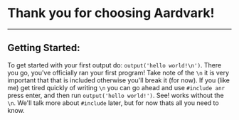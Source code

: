 # Thank you for choosing Aardvark!
---
## Getting Started:
To get started with your first output do: `output('hello world!\n')`. There you go, you've officially ran your first program! Take note of the `\n` it is very important that that is included otherwise you'll break it (for now). If you (like me) get tired quickly of writing `\n` you can go ahead and use `#include anr` press enter, and then run `output('hello world!')`. See! works without the `\n`. We'll talk more about `#include` later, but for now thats all you need to know.